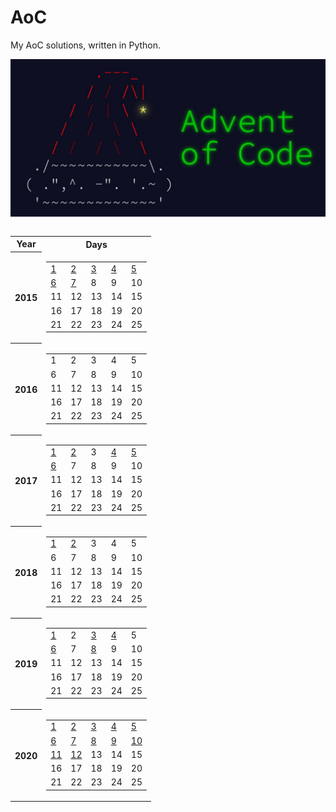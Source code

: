 # AoC
My AoC solutions, written in Python.

  ![image](src/AoC.jpg)
<center>
  <table style="display: inline-block;">
    <tr>
      <th>Year</th>
      <th>Days</th>
    </tr>
    <tr>
      <th>2015</th>
      <td>
        <table>
          <td> <a href="2015/Day01">1</a> </td>
          <td> <a href="2015/Day02">2</a> </td>
          <td> <a href="2015/Day03">3</a> </td>
          <td> <a href="2015/Day04">4</a> </td>
          <td> <a href="2015/Day05">5</a> </td>
    </tr>
    <tr>
      <td> <a href="2015/Day06">6</a> </td>
      <td> <a href="2015/Day07">7</a> </td>
      <td>8</td>
      <td>9</td>
      <td>10</td>
    </tr>
    <tr>
      <td>11</td>
      <td>12</td>
      <td>13</td>
      <td>14</td>
      <td>15</td>
    </tr>
    <tr>
      <td>16</td>
      <td>17</td>
      <td>18</td>
      <td>19</td>
      <td>20</td>
    </tr>
    <tr>
      <td>21</td>
      <td>22</td>
      <td>23</td>
      <td>24</td>
      <td>25</td>
    </tr>
    </td>
  </table>
  <tr>
    <th>2016</th>
    <td>
      <table>
        <td>1</td>
        <td>2</td>
        <td>3</td>
        <td>4</td>
        <td>5</td>
  </tr>
  <tr>
    <td>6</td>
    <td>7</td>
    <td>8</td>
    <td>9</td>
    <td>10</td>
  </tr>
  <tr>
    <td>11</td>
    <td>12</td>
    <td>13</td>
    <td>14</td>
    <td>15</td>
  </tr>
  <tr>
    <td>16</td>
    <td>17</td>
    <td>18</td>
    <td>19</td>
    <td>20</td>
  </tr>
  <tr>
    <td>21</td>
    <td>22</td>
    <td>23</td>
    <td>24</td>
    <td>25</td>
  </tr>
  </table>
  </td>
  <tr>
    <th>2017</th>
    <td>
      <table>
        <td> <a href="2017/Day01">1</a> </td>
        <td> <a href="2017/Day02">2</a> </td>
        <td>3</td>
        <td> <a href="2017/Day04">4</a> </td>
        <td> <a href="2017/Day05">5</a> </td>
  </tr>
  <tr>
    <td> <a href="2017/Day06">6</a> </td>
    <td>7</td>
    <td>8</td>
    <td>9</td>
    <td>10</td>
  </tr>
  <tr>
    <td>11</td>
    <td>12</td>
    <td>13</td>
    <td>14</td>
    <td>15</td>
  </tr>
  <tr>
    <td>16</td>
    <td>17</td>
    <td>18</td>
    <td>19</td>
    <td>20</td>
  </tr>
  <tr>
    <td>21</td>
    <td>22</td>
    <td>23</td>
    <td>24</td>
    <td>25</td>
  </tr>
  </table>
  </td>
  <tr>
    <th>2018</th>
    <td>
      <table>
        <td> <a href="2018/Day01">1</a> </td>
        <td> <a href="2018/Day02">2</a> </td>
        <td>3</td>
        <td>4</td>
        <td>5</td>
  </tr>
  <tr>
    <td>6</td>
    <td>7</td>
    <td>8</td>
    <td>9</td>
    <td>10</td>
  </tr>
  <tr>
    <td>11</td>
    <td>12</td>
    <td>13</td>
    <td>14</td>
    <td>15</td>
  </tr>
  <tr>
    <td>16</td>
    <td>17</td>
    <td>18</td>
    <td>19</td>
    <td>20</td>
  </tr>
  <tr>
    <td>21</td>
    <td>22</td>
    <td>23</td>
    <td>24</td>
    <td>25</td>
    </table>
    </td>
  </tr>
  <tr>
    <th>2019</th>
    <td>
      <table>
        <td> <a href="2019/Day01">1</a> </td>
        <td>2</td>
        <td> <a href="2019/Day03">3</a> </td>
        <td> <a href="2019/Day04">4</a> </td>
        <td>5</td>
  </tr>
  <tr>
    <td> <a href="2019/Day06">6</a> </td>
    <td>7</td>
    <td> <a href="2019/Day08">8</a> </td>
    <td>9</td>
    <td>10</td>
  </tr>
  <tr>
    <td>11</td>
    <td>12</td>
    <td>13</td>
    <td>14</td>
    <td>15</td>
  </tr>
  <tr>
    <td>16</td>
    <td>17</td>
    <td>18</td>
    <td>19</td>
    <td>20</td>
  </tr>
  <tr>
    <td>21</td>
    <td>22</td>
    <td>23</td>
    <td>24</td>
    <td>25</td>
    </table>
    </td>
  </tr>
  <tr>
    <th>2020</th>
    <td>
      <table>
        <td> <a href="2020/Day01">1</a> </td>
        <td> <a href="2020/Day02">2</a> </td>
        <td> <a href="2020/Day03">3</a> </td>
        <td> <a href="2020/Day04">4</a> </td>
        <td> <a href="2020/Day05">5</a> </td>
  </tr>
  <tr>
    <td> <a href="2020/Day06">6</a> </td>
    <td> <a href="2020/Day07">7</a> </td>
    <td> <a href="2020/Day08">8</a> </td>
    <td> <a href="2020/Day09">9</a> </td>
    <td> <a href="2020/Day10">10</a> </td>
  </tr>
  <tr>
    <td> <a href="2020/Day11">11</a> </td>
    <td> <a href="2020/Day12">12</a> </td>
    <td>13</td>
    <td>14</td>
    <td>15</td>
  </tr>
  <tr>
    <td>16</td>
    <td>17</td>
    <td>18</td>
    <td>19</td>
    <td>20</td>
  </tr>
  <tr>
    <td>21</td>
    <td>22</td>
    <td>23</td>
    <td>24</td>
    <td>25</td>
  </tr>
  </table>
  </td>
  </table>
</center>